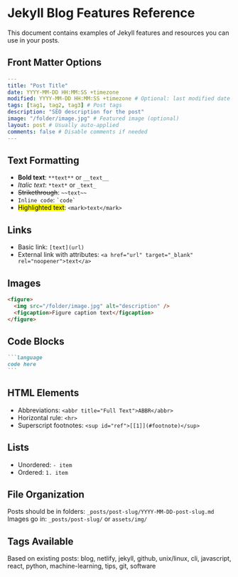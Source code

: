 # Jekyll Blog Features Reference

This document contains examples of Jekyll features and resources you can use in your posts.

## Front Matter Options

```yaml
---
title: "Post Title"
date: YYYY-MM-DD HH:MM:SS +timezone
modified: YYYY-MM-DD HH:MM:SS +timezone # Optional: last modified date
tags: [tag1, tag2, tag3] # Post tags
description: "SEO description for the post"
image: "/folder/image.jpg" # Featured image (optional)
layout: post # Usually auto-applied
comments: false # Disable comments if needed
---
```

## Text Formatting

- **Bold text**: `**text**` or `__text__`
- _Italic text_: `*text*` or `_text_`
- ~~Strikethrough~~: `~~text~~`
- `Inline code`: `` `code` ``
- <mark>Highlighted text</mark>: `<mark>text</mark>`

## Links

- Basic link: `[text](url)`
- External link with attributes: `<a href="url" target="_blank" rel="noopener">text</a>`

## Images

```html
<figure>
  <img src="/folder/image.jpg" alt="description" />
  <figcaption>Figure caption text</figcaption>
</figure>
```

## Code Blocks

````markdown
```language
code here
```
````

## HTML Elements

- Abbreviations: `<abbr title="Full Text">ABBR</abbr>`
- Horizontal rule: `<hr>`
- Superscript footnotes: `<sup id="ref">[[1]](#footnote)</sup>`

## Lists

- Unordered: `- item`
- Ordered: `1. item`

## File Organization

Posts should be in folders: `_posts/post-slug/YYYY-MM-DD-post-slug.md`
Images go in: `_posts/post-slug/` or `assets/img/`

## Tags Available

Based on existing posts: blog, netlify, jekyll, github, unix/linux, cli, javascript, react, python, machine-learning, tips, git, software
